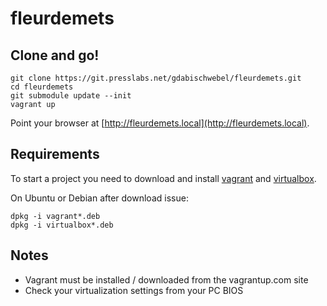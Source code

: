 fleurdemets
===

## Clone and go!

    git clone https://git.presslabs.net/gdabischwebel/fleurdemets.git
    cd fleurdemets
    git submodule update --init
    vagrant up

Point your browser at [http://fleurdemets.local](http://fleurdemets.local).

## Requirements

To start a project you need to download and install
[vagrant](http://www.vagrantup.com/downloads.html) and
[virtualbox](https://www.virtualbox.org/wiki/Downloads).

On Ubuntu or Debian after download issue:

    dpkg -i vagrant*.deb
    dpkg -i virtualbox*.deb

## Notes

 * Vagrant must be installed / downloaded from the vagrantup.com site
 * Check your virtualization settings from your PC BIOS
